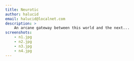 ```yaml
---
title: Neurotic
author: halucid
email: halucid@localnet.com
description: >
    An arcane gateway between this world and the next...
screenshots:
    - n1.jpg
    - n2.jpg
    - n3.jpg
    - n4.jpg
---
```

